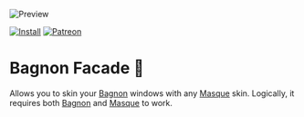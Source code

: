 ![Preview](http://jaliborc.com/images/addons/large/bagnon/facade/diablo.jpg#4)

[![Install](http://img.shields.io/badge/install-twitch-blueviolet)](https://www.curseforge.com/wow/addons/bagnon-facade/files)
[![Patreon](http://img.shields.io/badge/donate-patreon-orange)](https://www.patreon.com/jaliborc)

# Bagnon Facade :art:
Allows you to skin your [Bagnon](https://github.com/tullamods/Bagnon) windows with any [Masque](https://github.com/StormFX/Masque) skin.
Logically, it requires both [Bagnon](https://github.com/tullamods/Bagnon) and [Masque](https://github.com/StormFX/Masque) to work.
